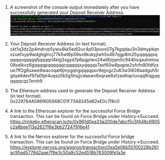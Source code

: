 1. A screenshot of the console output immediately after you have successfully generated your Deposit Receiver Address.
![output](https://github.com/helmihidzir/nervos/blob/main/task-6/screenshot-item-1.png)

2. Your Deposit Receiver Address (in text format).  
ckt1q3dz2p4mdrvp5ywu4kk5edl2uc4p03puvx07g7kgqdau3n3dmypkqnxzuefxyp9wdghglncj77k5wt6p59sx6kukyjlwh5s467qgp8m25yqqqqqsqqqqqvqqqqqfjqqqqrl4klg3xgyd7p6pgplwn24wl8zjqm0c944hsqauhmtxa08selkvz6gqqqqpqqqqqqcqqqqqxyqqqqx7asf60w8pqpte2sfcfn90fdfzxue7ff2g8sawe9wacnqat6jmygqngqqqqpxv9ejjvgz2u63w3l839aadguh5rgtqd4devf97a0fpt4uqsz0k5g5hsjjcdaswv6xqrae6sfzasthqcluvqq9rqgqqqqqqcqz7emh9

3. The Ethereum address used to generate the Deposit Receiver Address (in text format).   
0x229784A586f60E668C01F73A8245d82eE0c7f8c0

4. A link to the Etherscan explorer for the successful Force Bridge transaction. This can be found on Force Bridge under History→Succeed.
https://rinkeby.etherscan.io/tx/0x961d0ea33a200de7abcf5c5f448c6905c2a8bee113a2827f6e3bb27247916e41

5. A link to the Nervos explorer for the successful Force bridge transaction. This can be found on Force Bridge under History→Succeed.
https://explorer.nervos.org/aggron/transaction/0xa5e06b55100228b261ac95ad5778d2aae7f9e3c50a9c52ed518b763009fe1a3e
